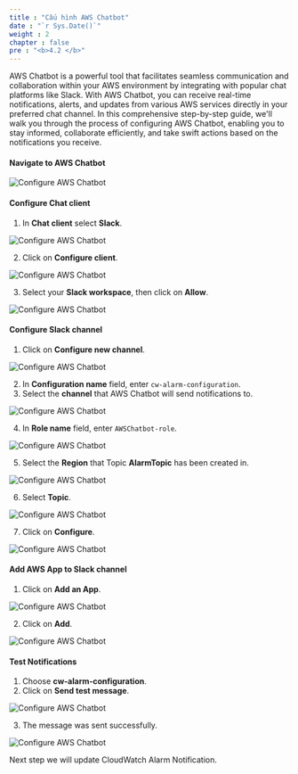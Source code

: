 ```yaml
---
title : "Cấu hình AWS Chatbot"
date : "`r Sys.Date()`"
weight : 2
chapter : false
pre : "<b>4.2 </b>"
---
```


AWS Chatbot is a powerful tool that facilitates seamless communication and collaboration within your AWS environment by integrating with popular chat platforms like Slack. With AWS Chatbot, you can receive real-time notifications, alerts, and updates from various AWS services directly in your preferred chat channel. In this comprehensive step-by-step guide, we'll walk you through the process of configuring AWS Chatbot, enabling you to stay informed, collaborate efficiently, and take swift actions based on the notifications you receive.

#### Navigate to AWS Chatbot

![Configure AWS Chatbot](/images/4-configure-notification/4.2-configure-aws-chatbot/001-configure-aws-chatbot.png)

#### Configure Chat client

1. In **Chat client** select **Slack**.

![Configure AWS Chatbot](/images/4-configure-notification/4.2-configure-aws-chatbot/002-configure-aws-chatbot.png)

2. Click on **Configure client**.

![Configure AWS Chatbot](/images/4-configure-notification/4.2-configure-aws-chatbot/003-configure-aws-chatbot.png)

3. Select your **Slack workspace**, then click on **Allow**.

![Configure AWS Chatbot](/images/4-configure-notification/4.2-configure-aws-chatbot/004-configure-aws-chatbot.png)

#### Configure Slack channel

1. Click on **Configure new channel**.

![Configure AWS Chatbot](/images/4-configure-notification/4.2-configure-aws-chatbot/005-configure-aws-chatbot.png)

2. In **Configuration name** field, enter `cw-alarm-configuration`.
3. Select the **channel** that AWS Chatbot will send notifications to.

![Configure AWS Chatbot](/images/4-configure-notification/4.2-configure-aws-chatbot/006-configure-aws-chatbot.png)

4. In **Role name** field, enter `AWSChatbot-role`.

![Configure AWS Chatbot](/images/4-configure-notification/4.2-configure-aws-chatbot/007-configure-aws-chatbot.png)

5. Select the **Region** that Topic **AlarmTopic** has been created in.

![Configure AWS Chatbot](/images/4-configure-notification/4.2-configure-aws-chatbot/008-configure-aws-chatbot.png)

6. Select **Topic**.

![Configure AWS Chatbot](/images/4-configure-notification/4.2-configure-aws-chatbot/009-configure-aws-chatbot.png)

7. Click on **Configure**.

![Configure AWS Chatbot](/images/4-configure-notification/4.2-configure-aws-chatbot/010-configure-aws-chatbot.png)

#### Add AWS App to Slack channel

1. Click on **Add an App**.

![Configure AWS Chatbot](/images/4-configure-notification/4.2-configure-aws-chatbot/011-configure-aws-chatbot.png)

2. Click on **Add**.

![Configure AWS Chatbot](/images/4-configure-notification/4.2-configure-aws-chatbot/012-configure-aws-chatbot.png)

#### Test Notifications

1. Choose **cw-alarm-configuration**.
2. Click on **Send test message**.

![Configure AWS Chatbot](/images/4-configure-notification/4.2-configure-aws-chatbot/013-configure-aws-chatbot.png)

3. The message was sent successfully.

![Configure AWS Chatbot](/images/4-configure-notification/4.2-configure-aws-chatbot/014-configure-aws-chatbot.png)

Next step we will update CloudWatch Alarm Notification.